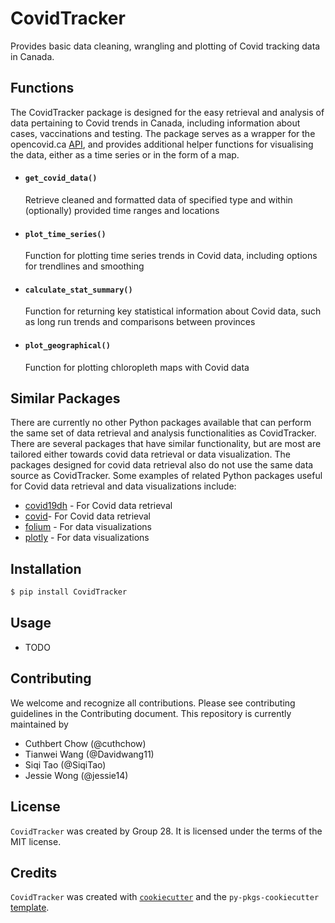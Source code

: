 # CovidTracker

Provides basic data cleaning, wrangling and plotting of Covid tracking data in Canada.

## Functions
The CovidTracker package is designed for the easy retrieval and analysis of data pertaining to Covid trends in Canada, including information about cases, vaccinations and testing. The package serves as a wrapper for the opencovid.ca [API](Ihttps://opencovid.ca/api/), and provides additional helper functions for visualising the data, either as a time series or in the form of a map. 

* #### `get_covid_data()`
    Retrieve cleaned and formatted data of specified type and within (optionally) provided time ranges and locations

* #### `plot_time_series()`
    Function for plotting time series trends in Covid data, including options for trendlines and smoothing

* #### `calculate_stat_summary()`
    Function for returning key statistical information about Covid data, such as long run trends and comparisons between provinces<br>

* #### `plot_geographical()`
    Function for plotting chloropleth maps with Covid data 
    

## Similar Packages    
There are currently no other Python packages available that can perform the same set of data retrieval and analysis functionalities as CovidTracker. There are several packages that have similar functionality, but are most are tailored either towards covid data retrieval or data visualization. The packages designed for covid data retrieval also do not use the same data source as CovidTracker. Some examples of related Python packages useful for Covid data retrieval and data visualizations include:
* [covid19dh](https://pypi.org/project/covid19dh/) - For Covid data retrieval
* [covid](https://pypi.org/project/covid/)- For Covid data retrieval
* [folium](https://pypi.org/project/folium/) - For data visualizations
* [plotly](https://pypi.org/project/plotly/) - For data visualizations


## Installation

```bash
$ pip install CovidTracker
```

## Usage

- TODO

## Contributing

We welcome and recognize all contributions. Please see contributing guidelines in the Contributing document. This repository is currently maintained by

* Cuthbert Chow (@cuthchow)
* Tianwei Wang (@Davidwang11)
* Siqi Tao (@SiqiTao)
* Jessie Wong (@jessie14)

## License

`CovidTracker` was created by Group 28. It is licensed under the terms of the MIT license.

## Credits

`CovidTracker` was created with [`cookiecutter`](https://cookiecutter.readthedocs.io/en/latest/) and the `py-pkgs-cookiecutter` [template](https://github.com/py-pkgs/py-pkgs-cookiecutter).
